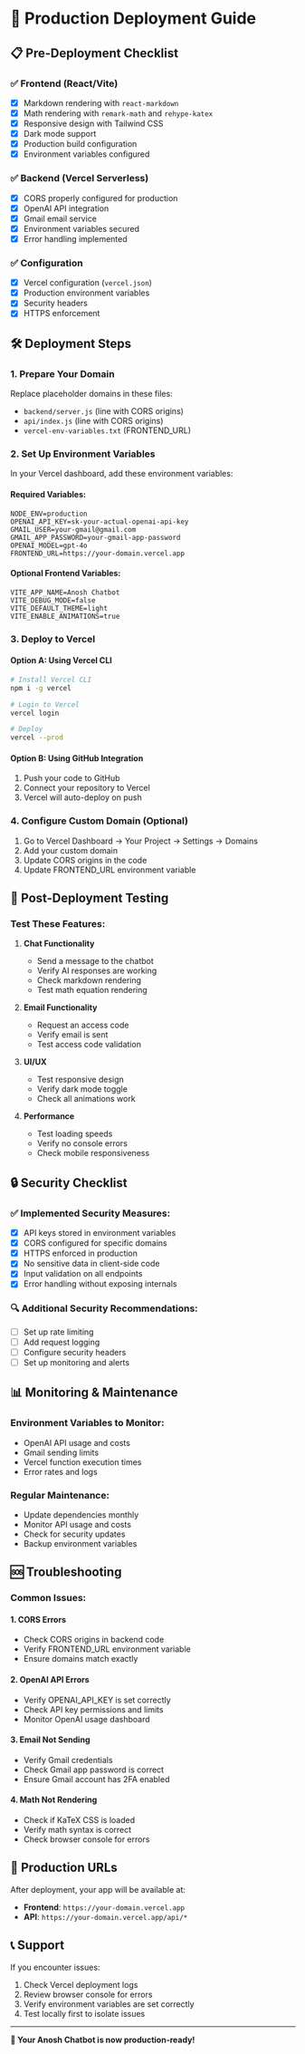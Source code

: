 # 🚀 Production Deployment Guide

## 📋 Pre-Deployment Checklist

### ✅ Frontend (React/Vite)
- [x] Markdown rendering with `react-markdown`
- [x] Math rendering with `remark-math` and `rehype-katex`
- [x] Responsive design with Tailwind CSS
- [x] Dark mode support
- [x] Production build configuration
- [x] Environment variables configured

### ✅ Backend (Vercel Serverless)
- [x] CORS properly configured for production
- [x] OpenAI API integration
- [x] Gmail email service
- [x] Environment variables secured
- [x] Error handling implemented

### ✅ Configuration
- [x] Vercel configuration (`vercel.json`)
- [x] Production environment variables
- [x] Security headers
- [x] HTTPS enforcement

## 🛠️ Deployment Steps

### 1. **Prepare Your Domain**
Replace placeholder domains in these files:
- `backend/server.js` (line with CORS origins)
- `api/index.js` (line with CORS origins)
- `vercel-env-variables.txt` (FRONTEND_URL)

### 2. **Set Up Environment Variables**
In your Vercel dashboard, add these environment variables:

#### Required Variables:
```
NODE_ENV=production
OPENAI_API_KEY=sk-your-actual-openai-api-key
GMAIL_USER=your-gmail@gmail.com
GMAIL_APP_PASSWORD=your-gmail-app-password
OPENAI_MODEL=gpt-4o
FRONTEND_URL=https://your-domain.vercel.app
```

#### Optional Frontend Variables:
```
VITE_APP_NAME=Anosh Chatbot
VITE_DEBUG_MODE=false
VITE_DEFAULT_THEME=light
VITE_ENABLE_ANIMATIONS=true
```

### 3. **Deploy to Vercel**

#### Option A: Using Vercel CLI
```bash
# Install Vercel CLI
npm i -g vercel

# Login to Vercel
vercel login

# Deploy
vercel --prod
```

#### Option B: Using GitHub Integration
1. Push your code to GitHub
2. Connect your repository to Vercel
3. Vercel will auto-deploy on push

### 4. **Configure Custom Domain (Optional)**
1. Go to Vercel Dashboard → Your Project → Settings → Domains
2. Add your custom domain
3. Update CORS origins in the code
4. Update FRONTEND_URL environment variable

## 🔧 Post-Deployment Testing

### Test These Features:
1. **Chat Functionality**
   - Send a message to the chatbot
   - Verify AI responses are working
   - Check markdown rendering
   - Test math equation rendering

2. **Email Functionality**
   - Request an access code
   - Verify email is sent
   - Test access code validation

3. **UI/UX**
   - Test responsive design
   - Verify dark mode toggle
   - Check all animations work

4. **Performance**
   - Test loading speeds
   - Verify no console errors
   - Check mobile responsiveness

## 🔒 Security Checklist

### ✅ Implemented Security Measures:
- [x] API keys stored in environment variables
- [x] CORS configured for specific domains
- [x] HTTPS enforced in production
- [x] No sensitive data in client-side code
- [x] Input validation on all endpoints
- [x] Error handling without exposing internals

### 🔍 Additional Security Recommendations:
- [ ] Set up rate limiting
- [ ] Add request logging
- [ ] Configure security headers
- [ ] Set up monitoring and alerts

## 📊 Monitoring & Maintenance

### Environment Variables to Monitor:
- OpenAI API usage and costs
- Gmail sending limits
- Vercel function execution times
- Error rates and logs

### Regular Maintenance:
- Update dependencies monthly
- Monitor API usage and costs
- Check for security updates
- Backup environment variables

## 🆘 Troubleshooting

### Common Issues:

#### 1. **CORS Errors**
- Check CORS origins in backend code
- Verify FRONTEND_URL environment variable
- Ensure domains match exactly

#### 2. **OpenAI API Errors**
- Verify OPENAI_API_KEY is set correctly
- Check API key permissions and limits
- Monitor OpenAI usage dashboard

#### 3. **Email Not Sending**
- Verify Gmail credentials
- Check Gmail app password is correct
- Ensure Gmail account has 2FA enabled

#### 4. **Math Not Rendering**
- Check if KaTeX CSS is loaded
- Verify math syntax is correct
- Check browser console for errors

## 🎯 Production URLs

After deployment, your app will be available at:
- **Frontend**: `https://your-domain.vercel.app`
- **API**: `https://your-domain.vercel.app/api/*`

## 📞 Support

If you encounter issues:
1. Check Vercel deployment logs
2. Review browser console for errors
3. Verify environment variables are set correctly
4. Test locally first to isolate issues

---

**🎉 Your Anosh Chatbot is now production-ready!** 